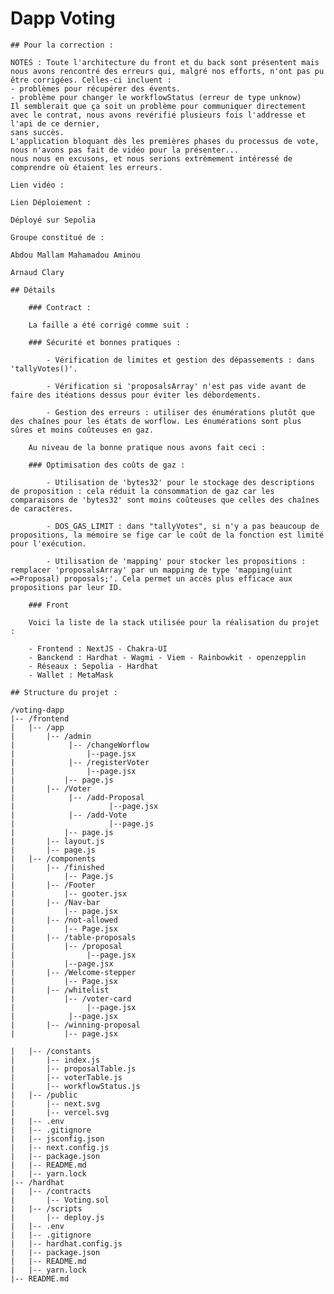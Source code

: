 # Dapp Voting

    ## Pour la correction :

    NOTES : Toute l'architecture du front et du back sont présentent mais nous avons rencontré des erreurs qui, malgré nos efforts, n'ont pas pu être corrigées. Celles-ci incluent : 
    - problèmes pour récupérer des évents. 
    - problème pour changer le workflowStatus (erreur de type unknow) 
    Il semblerait que ça soit un problème pour communiquer directement avec le contrat, nous avons revérifié plusieurs fois l'addresse et l'api de ce dernier, 
    sans succès. 
    L'application bloquant dès les premières phases du processus de vote, nous n'avons pas fait de vidéo pour la présenter... 
    nous nous en excusons, et nous serions extrèmement intéressé de comprendre où étaient les erreurs. 

    Lien vidéo : 

    Lien Déploiement : 

    Déployé sur Sepolia

    Groupe constitué de :

    Abdou Mallam Mahamadou Aminou
    
    Arnaud Clary

    ## Détails

        ### Contract :

        La faille a été corrigé comme suit :

        ### Sécurité et bonnes pratiques :

            - Vérification de limites et gestion des dépassements : dans 'tallyVotes()'.

            - Vérification si 'proposalsArray' n'est pas vide avant de faire des itéations dessus pour éviter les débordements.

            - Gestion des erreurs : utiliser des énumérations plutôt que des chaînes pour les états de worflow. Les énumérations sont plus sûres et moins coûteuses en gaz.

        Au niveau de la bonne pratique nous avons fait ceci :

        ### Optimisation des coûts de gaz :
            
            - Utilisation de 'bytes32' pour le stockage des descriptions de proposition : cela réduit la consommation de gaz car les comparaisons de 'bytes32' sont moins coûteuses que celles des chaînes de caractères.

            - DOS_GAS_LIMIT : dans "tallyVotes", si n'y a pas beaucoup de propositions, la mémoire se fige car le coût de la fonction est limité pour l'exécution.
            
            - Utilisation de 'mapping' pour stocker les propositions : remplacer 'proposalsArray' par un mapping de type 'mapping(uint =>Proposal) proposals;'. Cela permet un accès plus efficace aux propositions par leur ID.

        ### Front 

        Voici la liste de la stack utilisée pour la réalisation du projet :

        - Frontend : NextJS - Chakra-UI
        - Banckend : Hardhat - Wagmi - Viem - Rainbowkit - openzepplin
        - Réseaux : Sepolia - Hardhat
        - Wallet : MetaMask

    ## Structure du projet :

    /voting-dapp
    |-- /frontend
    |   |-- /app
    |       |-- /admin
    |            |-- /changeWorflow
    |                |--page.jsx
    |            |-- /registerVoter
    |                |--page.jsx
    |           |-- page.js
    |       |-- /Voter
    |            |-- /add-Proposal
    |                     |--page.jsx
    |            |-- /add-Vote
    |                     |--page.js
    |           |-- page.js
    |       |-- layout.js
    |       |-- page.js
    |   |-- /components
    |       |-- /finished
    |           |-- Page.js
    |       |-- /Footer
    |           |-- gooter.jsx
    |       |-- /Nav-bar
    |           |-- page.jsx
    |       |-- /not-allowed
    |           |-- Page.jsx
    |       |-- /table-proposals
    |           |-- /proposal
    |                |--page.jsx
    |           |--page.jsx
    |       |-- /Welcome-stepper
    |           |-- Page.jsx
    |       |-- /whitelist
    |           |-- /voter-card
    |                |--page.jsx
    |            |--page.jsx
    |       |-- /winning-proposal
    |           |-- page.jsx

    |   |-- /constants
    |       |-- index.js
    |       |-- proposalTable.js
    |       |-- voterTable.js
    |       |-- workflowStatus.js
    |   |-- /public
    |       |-- next.svg
    |       |-- vercel.svg
    |   |-- .env
    |   |-- .gitignore
    |   |-- jsconfig.json
    |   |-- next.config.js
    |   |-- package.json
    |   |-- README.md
    |   |-- yarn.lock
    |-- /hardhat
    |   |-- /contracts
    |       |-- Voting.sol
    |   |-- /scripts
    |       |-- deploy.js
    |   |-- .env
    |   |-- .gitignore
    |   |-- hardhat.config.js
    |   |-- package.json
    |   |-- README.md
    |   |-- yarn.lock
    |-- README.md

